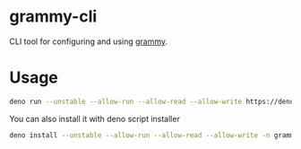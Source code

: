 # grammy-cli
CLI tool for configuring and using [grammy](https://grammy.dev/).

# Usage

```sh
deno run --unstable --allow-run --allow-read --allow-write https://deno.land/x/grammy_cli@v0.1.2 init
```

You can also install it with deno script installer
```sh
deno install --unstable --allow-run --allow-read --allow-write -n grammy https://deno.land/x/grammy_cli@v0.1.2
```

